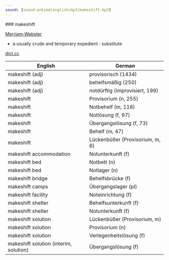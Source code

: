 ```yaml
---
sound: [sound:ankimd/english/mp3/makeshift.mp3]
---
```


\### makeshift

[Merriam-Webster](https://www.merriam-webster.com/dictionary/makeshift)

- a usually crude and temporary expedient : substitute

[dict.cc](https://www.dict.cc/makeshift)

| English        | German       |
| -------------- | ------------ |
| makeshift (adj) | provisorisch (1434) |
| makeshift (adj) | behelfsmäßig (250) |
| makeshift (adj) | notdürftig (improvisiert, 199) |
| makeshift | Provisorium (n, 255) |
| makeshift | Notbehelf (m, 118) |
| makeshift | Notlösung (f, 97) |
| makeshift | Übergangslösung (f, 73) |
| makeshift | Behelf (m, 47) |
| makeshift | Lückenbüßer (Provisorium, m, 6) |
| makeshift accommodation | Notunterkunft (f) |
| makeshift bed | Notbett (n) |
| makeshift bed | Notlager (n) |
| makeshift bridge | Behelfsbrücke (f) |
| makeshift camps | Übergangslager (pl) |
| makeshift facility | Noteinrichtung (f) |
| makeshift shelter | Behelfsunterkunft (f) |
| makeshift shelter | Notunterkunft (f) |
| makeshift solution | Lückenbüßer (Provisorium, m) |
| makeshift solution | Provisorium (n) |
| makeshift solution | Verlegenheitslösung (f) |
| makeshift solution (interim, solution) | Übergangslösung (f) |
